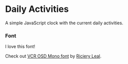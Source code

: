 # Daily Activities

 A simple JavaScript clock with the current daily activities.

### Font

I love this font!

Check out [VCR OSD Mono font](https://www.dafont.com/vcr-osd-mono.font)
by [Riciery Leal](https://www.dafont.com/mrmanet.d5509).
